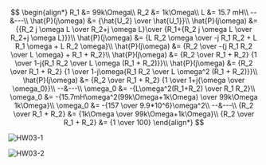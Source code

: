 $$
\begin{align*}
R_1 &= 99k\Omega\\
R_2 &= 1k\Omega\\
L &= 15.7 mH\\
--&---\\
\hat{P}(j\omega) &= {\hat{U_2} \over \hat{U_1}}\\
\hat{P}(j\omega) &= {{R_2 j \omega L \over R_2+j \omega L}\over {R_1+{R_2 j \omega L \over R_2+j \omega L}}}\\
\hat{P}(j\omega) &= {L R_2 \omega \over -j R_1 R_2 + L R_1 \omega + L R_2 \omega}\\
\hat{P}(j\omega) &= {R_2 \over -{j R_1 R_2 \over L \omega} + R_1 + R_2}\\
\hat{P}(j\omega) &= {R_2 \over R_1 + R_2} {1 \over 1-j{R_1 R_2 \over L \omega (R_1 + R_2)}}\\
\hat{P}(j\omega) &= {R_2 \over R_1 + R_2} {1 \over 1-j\omega{R_1 R_2 \over L \omega^2 (R_1 + R_2)}}\\
\hat{P}(j\omega) &= {R_2 \over R_1 + R_2} {1 \over 1+j{\omega \over \omega_0}}\\
--&---\\
\omega_0 &= -{L\omega^2(R_1+R_2) \over R_1 R_2}\\
\omega_0 &= -{15.7mH\omega^2(99k\Omega+1k\Omega) \over 99k\Omega 1k\Omega}\\
\omega_0 &= -{157 \over 9.9*10^6}\omega^2\\
--&---\\
{R_2 \over R_1 + R_2} &= {1k\Omega \over 99k\Omega+1k\Omega}\\
{R_2 \over R_1 + R_2} &= {1 \over 100}
\end{align*}
$$

![HW03-1](F:\Docs\CTU\b202\ZEO\HW03-1.svg)

![HW03-2](F:\Docs\CTU\b202\ZEO\HW03-2.svg)
